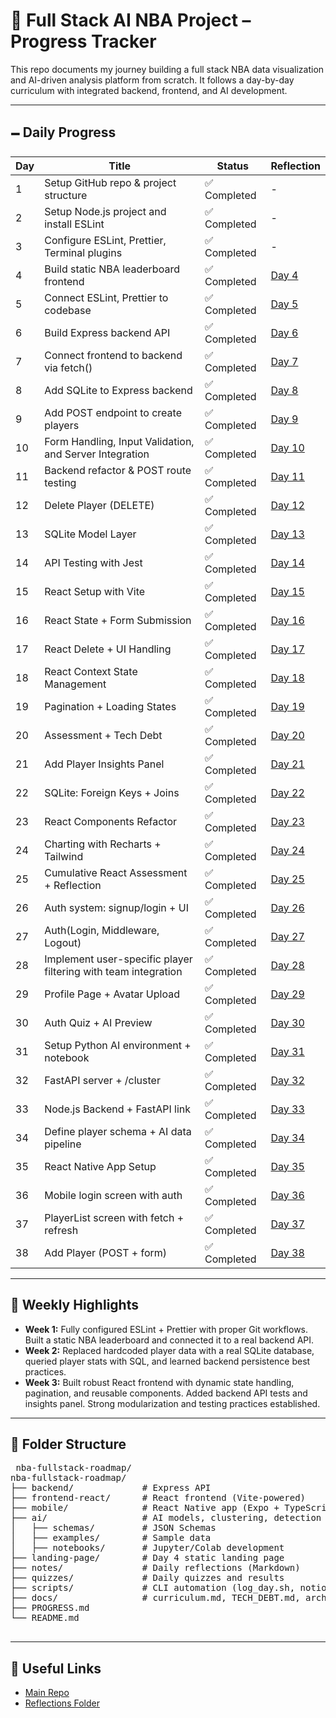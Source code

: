# 🏀 Full Stack AI NBA Project – Progress Tracker

This repo documents my journey building a full stack NBA data visualization and AI-driven analysis platform from scratch. It follows a day-by-day curriculum with integrated backend, frontend, and AI development.

---

## 🗕️ Daily Progress

| Day | Title                                                          | Status       | Reflection                          |
| --- | -------------------------------------------------------------- | ------------ | ----------------------------------- |
| 1   | Setup GitHub repo & project structure                          | ✅ Completed | -                                   |
| 2   | Setup Node.js project and install ESLint                       | ✅ Completed | -                                   |
| 3   | Configure ESLint, Prettier, Terminal plugins                   | ✅ Completed | -                                   |
| 4   | Build static NBA leaderboard frontend                          | ✅ Completed | [Day 4](notes/day4-reflection.md)   |
| 5   | Connect ESLint, Prettier to codebase                           | ✅ Completed | [Day 5](notes/day5-reflection.md)   |
| 6   | Build Express backend API                                      | ✅ Completed | [Day 6](notes/day6-reflection.md)   |
| 7   | Connect frontend to backend via fetch()                        | ✅ Completed | [Day 7](notes/day7-reflection.md)   |
| 8   | Add SQLite to Express backend                                  | ✅ Completed | [Day 8](notes/day8-reflection.md)   |
| 9   | Add POST endpoint to create players                            | ✅ Completed | [Day 9](notes/day9-reflection.md)   |
| 10  | Form Handling, Input Validation, and Server Integration        | ✅ Completed | [Day 10](notes/day10-reflection.md) |
| 11  | Backend refactor & POST route testing                          | ✅ Completed | [Day 11](notes/day11-reflection.md) |
| 12  | Delete Player (DELETE)                                         | ✅ Completed | [Day 12](notes/day12-reflection.md) |
| 13  | SQLite Model Layer                                             | ✅ Completed | [Day 13](notes/day13-reflection.md) |
| 14  | API Testing with Jest                                          | ✅ Completed | [Day 14](notes/day14-reflection.md) |
| 15  | React Setup with Vite                                          | ✅ Completed | [Day 15](notes/day15-reflection.md) |
| 16  | React State + Form Submission                                  | ✅ Completed | [Day 16](notes/day16-reflection.md) |
| 17  | React Delete + UI Handling                                     | ✅ Completed | [Day 17](notes/day17-reflection.md) |
| 18  | React Context State Management                                 | ✅ Completed | [Day 18](notes/day18-reflection.md) |
| 19  | Pagination + Loading States                                    | ✅ Completed | [Day 19](notes/day19-reflection.md) |
| 20  | Assessment + Tech Debt                                         | ✅ Completed | [Day 20](notes/day20-reflection.md) |
| 21  | Add Player Insights Panel                                      | ✅ Completed | [Day 21](notes/day21-reflection.md) |
| 22  | SQLite: Foreign Keys + Joins                                   | ✅ Completed | [Day 22](notes/day22-reflection.md) |
| 23  | React Components Refactor                                      | ✅ Completed | [Day 23](notes/day23-reflection.md) |
| 24  | Charting with Recharts + Tailwind                              | ✅ Completed | [Day 24](notes/day24-reflection.md) |
| 25  | Cumulative React Assessment + Reflection                       | ✅ Completed | [Day 25](notes/day25-reflection.md) |
| 26  | Auth system: signup/login + UI                                 | ✅ Completed | [Day 26](notes/day26-reflection.md) |
| 27  | Auth(Login, Middleware, Logout)                                | ✅ Completed | [Day 27](notes/day27-reflection.md) |
| 28  | Implement user-specific player filtering with team integration | ✅ Completed | [Day 28](notes/day28-reflection.md) |
| 29  | Profile Page + Avatar Upload                                   | ✅ Completed | [Day 29](notes/day29-reflection.md) |
| 30  | Auth Quiz + AI Preview                                         | ✅ Completed | [Day 30](notes/day30-reflection.md) |
| 31  | Setup Python AI environment + notebook                         | ✅ Completed | [Day 31](notes/day31-reflection.md) |
| 32  | FastAPI server + /cluster                                      | ✅ Completed | [Day 32](notes/day32-reflection.md) |
| 33  | Node.js Backend + FastAPI link                                 | ✅ Completed | [Day 33](notes/day33-reflection.md) |
| 34  | Define player schema + AI data pipeline                        | ✅ Completed | [Day 34](notes/day34-reflection.md) |
| 35  | React Native App Setup                                         | ✅ Completed | [Day 35](notes/day35-reflection.md) |
| 36  | Mobile login screen with auth                                  | ✅ Completed | [Day 36](notes/day36-reflection.md) |
| 37  | PlayerList screen with fetch + refresh                         | ✅ Completed | [Day 37](notes/day37-reflection.md) |
| 38 | Add Player (POST + form) | ✅ Completed | [Day 38](notes/day38-reflection.md) |

---

## 🧠 Weekly Highlights

- **Week 1:** Fully configured ESLint + Prettier with proper Git workflows. Built a static NBA leaderboard and connected it to a real backend API.
- **Week 2:** Replaced hardcoded player data with a real SQLite database, queried player stats with SQL, and learned backend persistence best practices.
- **Week 3:** Built robust React frontend with dynamic state handling, pagination, and reusable components. Added backend API tests and insights panel. Strong modularization and testing practices established.

---

## 📂 Folder Structure

<pre> nba-fullstack-roadmap/ 
nba-fullstack-roadmap/
├── backend/             # Express API 
├── frontend-react/      # React frontend (Vite-powered)
├── mobile/              # React Native app (Expo + TypeScript)
├── ai/                  # AI models, clustering, detection
│   ├── schemas/         # JSON Schemas
│   ├── examples/        # Sample data
│   ├── notebooks/       # Jupyter/Colab development
├── landing-page/        # Day 4 static landing page
├── notes/               # Daily reflections (Markdown)
├── quizzes/             # Daily quizzes and results
├── scripts/             # CLI automation (log_day.sh, notion_update.py)
├── docs/                # curriculum.md, TECH_DEBT.md, architecture diagrams
├── PROGRESS.md
└── README.md

</pre>

---

## 🔗 Useful Links

- [Main Repo](https://github.com/yemiajibola23/nba-fullstack-roadmap)
- [Reflections Folder](https://github.com/yemiajibola23/nba-fullstack-roadmap/tree/main/notes)
